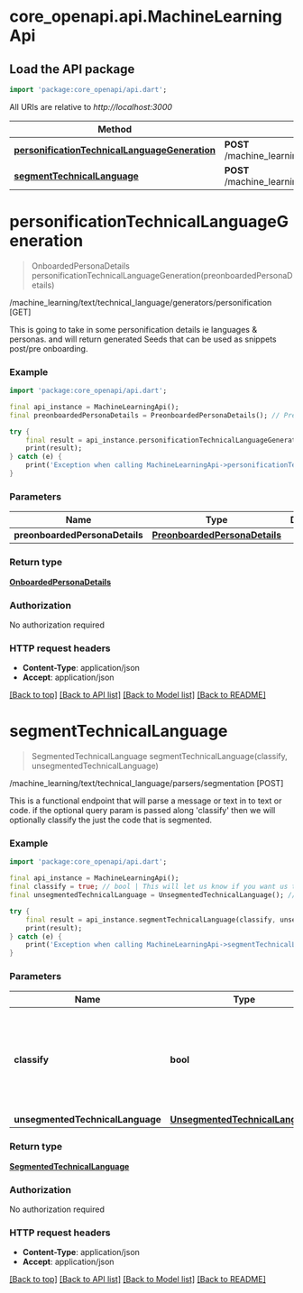 # core_openapi.api.MachineLearningApi

## Load the API package
```dart
import 'package:core_openapi/api.dart';
```

All URIs are relative to *http://localhost:3000*

Method | HTTP request | Description
------------- | ------------- | -------------
[**personificationTechnicalLanguageGeneration**](MachineLearningApi#personificationtechnicallanguagegeneration) | **POST** /machine_learning/text/technical_language/generators/personification | /machine_learning/text/technical_language/generators/personification [GET]
[**segmentTechnicalLanguage**](MachineLearningApi#segmenttechnicallanguage) | **POST** /machine_learning/text/technical_language/parsers/segmentation | /machine_learning/text/technical_language/parsers/segmentation [POST]


# **personificationTechnicalLanguageGeneration**
> OnboardedPersonaDetails personificationTechnicalLanguageGeneration(preonboardedPersonaDetails)

/machine_learning/text/technical_language/generators/personification [GET]

This is going to take in some personification details ie languages & personas.  and will return generated Seeds that can be used as snippets post/pre onboarding.

### Example
```dart
import 'package:core_openapi/api.dart';

final api_instance = MachineLearningApi();
final preonboardedPersonaDetails = PreonboardedPersonaDetails(); // PreonboardedPersonaDetails | 

try {
    final result = api_instance.personificationTechnicalLanguageGeneration(preonboardedPersonaDetails);
    print(result);
} catch (e) {
    print('Exception when calling MachineLearningApi->personificationTechnicalLanguageGeneration: $e\n');
}
```

### Parameters

Name | Type | Description  | Notes
------------- | ------------- | ------------- | -------------
 **preonboardedPersonaDetails** | [**PreonboardedPersonaDetails**](PreonboardedPersonaDetails)|  | [optional] 

### Return type

[**OnboardedPersonaDetails**](OnboardedPersonaDetails)

### Authorization

No authorization required

### HTTP request headers

 - **Content-Type**: application/json
 - **Accept**: application/json

[[Back to top]](#) [[Back to API list]](../README#documentation-for-api-endpoints) [[Back to Model list]](../README#documentation-for-models) [[Back to README]](../README)

# **segmentTechnicalLanguage**
> SegmentedTechnicalLanguage segmentTechnicalLanguage(classify, unsegmentedTechnicalLanguage)

/machine_learning/text/technical_language/parsers/segmentation [POST]

This is a functional endpoint that will parse a message or text in to text or code.  if the optional query param is passed along 'classify' then we will optionally classify the just the code that is segmented.

### Example
```dart
import 'package:core_openapi/api.dart';

final api_instance = MachineLearningApi();
final classify = true; // bool | This will let us know if you want us to classifiy your code, this is default to false.
final unsegmentedTechnicalLanguage = UnsegmentedTechnicalLanguage(); // UnsegmentedTechnicalLanguage | 

try {
    final result = api_instance.segmentTechnicalLanguage(classify, unsegmentedTechnicalLanguage);
    print(result);
} catch (e) {
    print('Exception when calling MachineLearningApi->segmentTechnicalLanguage: $e\n');
}
```

### Parameters

Name | Type | Description  | Notes
------------- | ------------- | ------------- | -------------
 **classify** | **bool**| This will let us know if you want us to classifiy your code, this is default to false. | [optional] 
 **unsegmentedTechnicalLanguage** | [**UnsegmentedTechnicalLanguage**](UnsegmentedTechnicalLanguage)|  | [optional] 

### Return type

[**SegmentedTechnicalLanguage**](SegmentedTechnicalLanguage)

### Authorization

No authorization required

### HTTP request headers

 - **Content-Type**: application/json
 - **Accept**: application/json

[[Back to top]](#) [[Back to API list]](../README#documentation-for-api-endpoints) [[Back to Model list]](../README#documentation-for-models) [[Back to README]](../README)

